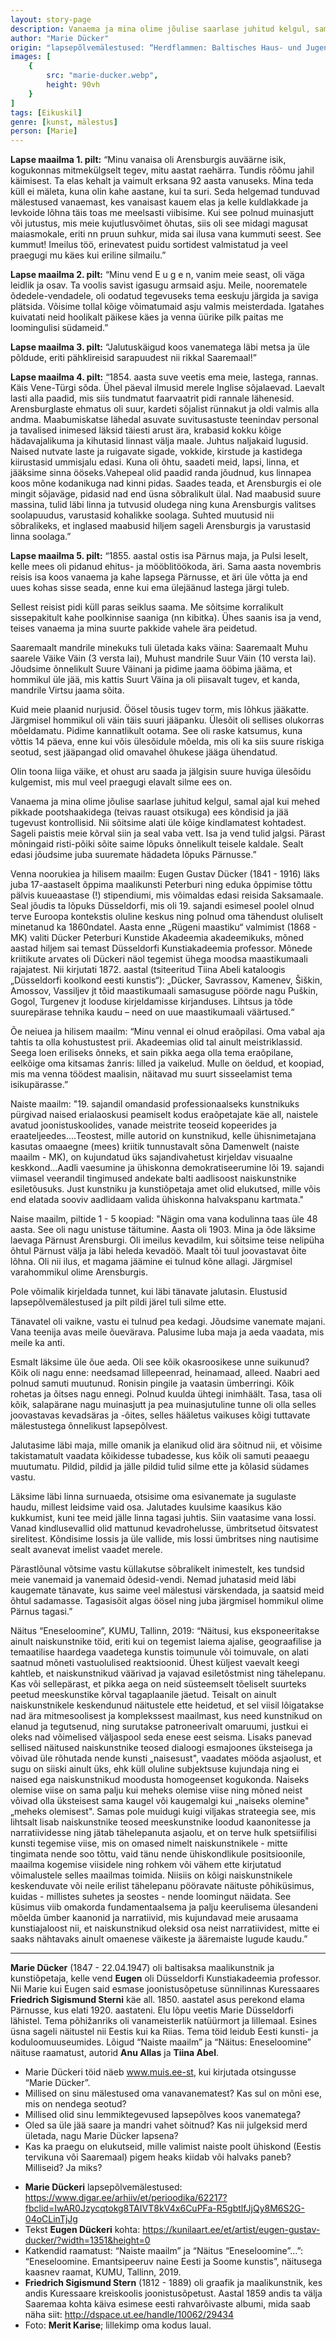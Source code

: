 ```yaml
---
layout: story-page
description: Vanaema ja mina olime jõulise saarlase juhitud kelgul, samal ajal kui mehed pikkade pootshaakidega ees kõndisid ja jää tugevust kontrollisid.
author: "Marie Dücker"
origin: "lapsepõlvemälestused: “Herdflammen: Baltisches Haus- und Jugendblatt” / Tekst Eugen Dückeri kohta: Kunilaart.ee / Katkendid raamatust: “Naiste maailm” ja “Näitus “Eneseloomine”...”: “Eneseloomine. Emantsipeeruv naine Eesti ja Soome kunstis”"
images: [
    {
        src: "marie-ducker.webp",
        height: 90vh
    }
]
tags: [Eikuskil]
genre: [kunst, mälestus]
person: [Marie]
---
```


<!-- # {{ $doc.title }} -->


**Lapse maailma 1. pilt:** “Minu vanaisa oli Arensburgis auväärne isik, kogukonnas mitmekülgselt tegev, mitu aastat raehärra. Tundis rõõmu jahil käimisest. Ta elas kehalt ja vaimult erksana 92 aasta vanuseks. Mina teda küll ei mäleta, kuna olin kahe aastane, kui ta suri. Seda helgemad tunduvad mälestused vanaemast, kes vanaisast kauem elas ja kelle kuldlakkade ja levkoide lõhna täis toas me meelsasti viibisime. Kui see polnud muinasjutt või jutustus, mis meie kujutlusvõimet õhutas, siis oli see midagi magusat maiasmokale, eriti nn pruun suhkur, mida sai ilusa vana kummuti seest. See kummut! Imeilus töö, erinevatest puidu sortidest valmistatud ja veel praegugi mu käes kui eriline silmailu.”

**Lapse maailma 2. pilt:** “Minu vend E u g e n, vanim meie seast, oli väga leidlik ja osav. Ta voolis savist igasugu armsaid asju. Meile, noorematele õdedele-vendadele, oli oodatud tegevuseks tema eeskuju järgida ja saviga plätsida. Võisime tollal kõige võimatumaid asju valmis meisterdada. Igatahes kuivatati neid hoolikalt päikese käes ja venna üürike pilk paitas me loomingulisi südameid.”

**Lapse maailma 3. pilt:** “Jalutuskäigud koos vanematega läbi metsa ja üle põldude, eriti pähklireisid sarapuudest nii rikkal Saaremaal!”

**Lapse maailma 4. pilt:** “1854. aasta suve veetis ema meie, lastega, rannas. Käis Vene-Türgi sõda. Ühel päeval ilmusid merele Inglise sõjalaevad. Laevalt lasti alla paadid, mis siis tundmatut faarvaatrit pidi rannale lähenesid. Arensburglaste ehmatus oli suur, kardeti sõjalist rünnakut ja oldi valmis alla andma. Maabumiskatse lähedal asuvate suvitusastuste teenindav personal ja tavalised inimesed läksid täiesti arust ära, krabasid kokku kõige hädavajalikuma ja kihutasid linnast välja maale. Juhtus naljakaid lugusid. Naised nutvate laste ja ruigavate sigade, vokkide, kirstude ja kastidega kiirustasid ummisjalu edasi. Kuna oli õhtu, saadeti meid, lapsi, linna, et jääksime sinna ööseks.Vahepeal olid paadid randa jõudnud, kus linnapea koos mõne kodanikuga nad kinni pidas. Saades teada, et Arensburgis ei ole mingit sõjaväge, pidasid nad end üsna sõbralikult ülal. Nad maabusid suure massina, tulid läbi linna ja tutvusid oludega ning kuna Arensburgis valitses soolapuudus, varustasid kohalikke soolaga. Suhted muutusid nii sõbralikeks, et inglased maabusid hiljem sageli Arensburgis ja varustasid linna soolaga.”

**Lapse maailma 5. pilt:** “1855. aastal ostis isa Pärnus maja, ja Pulsi leselt, kelle mees oli pidanud ehitus- ja mööblitöökoda, äri. Sama aasta novembris reisis isa koos vanaema ja kahe lapsega Pärnusse, et äri üle võtta ja end uues kohas sisse seada, enne kui ema ülejäänud lastega järgi tuleb.

Sellest reisist pidi küll paras seiklus saama. Me sõitsime korralikult sissepakitult kahe poolkinnise saaniga (nn kibitka). Ühes saanis isa ja vend, teises vanaema ja mina suurte pakkide vahele ära peidetud. 

Saaremaalt mandrile minekuks tuli ületada kaks väina: Saaremaalt Muhu saarele Väike Väin (3 versta lai), Muhust mandrile Suur Väin (10 versta lai). Jõudsime õnnelikult Suure Väinani ja pidime jaama ööbima jääma, et hommikul üle jää, mis kattis Suurt Väina ja oli piisavalt tugev, et kanda, mandrile Virtsu jaama sõita.

Kuid meie plaanid nurjusid. Öösel tõusis tugev torm, mis lõhkus jääkatte. Järgmisel hommikul oli väin täis suuri jääpanku. Ülesõit oli sellises olukorras mõeldamatu. Pidime kannatlikult ootama. See oli raske katsumus, kuna võttis 14 päeva, enne kui võis ülesõidule mõelda, mis oli ka siis suure riskiga seotud, sest jääpangad olid omavahel õhukese jääga ühendatud.

Olin toona liiga väike, et ohust aru saada ja jälgisin suure huviga ülesõidu kulgemist, mis mul veel praegugi elavalt silme ees on. 

Vanaema ja mina olime jõulise saarlase juhitud kelgul, samal ajal kui mehed pikkade pootshaakidega (teivas rauast otsikuga) ees kõndisid ja jää tugevust kontrollisid. Nii sõitsime alati üle kõige kindlamatest kohtadest. Sageli paistis meie kõrval siin ja seal vaba vett. Isa ja vend tulid jalgsi. Pärast mõningaid risti-põiki sõite saime lõpuks õnnelikult teisele kaldale. Sealt edasi jõudsime juba suuremate hädadeta lõpuks Pärnusse.”

Venna noorukiea ja hilisem maailm: Eugen Gustav Dücker (1841 - 1916)  läks juba 17-aastaselt õppima maalikunsti Peterburi ning eduka õppimise tõttu pälvis kuueaastase (!) stipendiumi, mis võimaldas edasi reisida Saksamaale. Seal jõudis ta lõpuks Düsseldorfi, mis oli 19. sajandi esimesel poolel olnud terve Euroopa kontekstis oluline keskus ning polnud oma tähendust oluliselt minetanud ka 1860ndatel. Aasta enne „Rügeni maastiku“ valmimist (1868 - MK) valiti Dücker Peterburi Kunstide Akadeemia akadeemikuks, mõned aastad hiljem sai temast Düsseldorfi Kunstiakadeemia professor. Mõnede kriitikute arvates oli Dückeri näol tegemist ühega moodsa maastikumaali rajajatest. Nii kirjutati 1872. aastal (tsiteeritud Tiina Abeli kataloogis „Düsseldorfi koolkond eesti kunstis“): „Dücker, Savrassov, Kamenev, Šiškin, Amossov, Vassiljev jt tõid maastikumaali samasuguse pöörde nagu Puškin, Gogol, Turgenev jt looduse kirjeldamisse kirjanduses. Lihtsus ja tõde suurepärase tehnika kaudu – need on uue maastikumaali väärtused.“

Õe neiuea ja hilisem maailm: “Minu vennal ei olnud eraõpilasi. Oma vabal aja tahtis ta olla kohustustest prii. Akadeemias olid tal ainult meistriklassid. Seega loen eriliseks õnneks, et sain pikka aega olla tema eraõpilane, eelkõige oma kitsamas žanris: lilled ja vaikelud. Mulle on öeldud, et koopiad, mis ma venna töödest maalisin, näitavad mu suurt sisseelamist tema isikupärasse.”

Naiste maailm: "19. sajandil omandasid professionaalseks kunstnikuks pürgivad naised erialaoskusi peamiselt kodus eraõpetajate käe all, naistele avatud joonistuskoolides, vanade meistrite teoseid kopeerides ja eraateljeedes….Teostest, mille autorid on kunstnikud, kelle ühisnimetajana kasutas omaaegne (mees) kriitik tunnustavalt sõna Damenwelt (naiste maailm - MK), on kujundatud üks sajandivahetust kirjeldav visuaalne keskkond…Aadli vaesumine ja ühiskonna demokratiseerumine lõi 19. sajandi viimasel veerandil tingimused andekate balti aadlisoost naiskunstnike esiletõusuks. Just kunstniku ja kunstiõpetaja amet olid elukutsed, mille võis end elatada sooviv aadlidaam valida ühiskonna halvakspanu kartmata."

Naise maailm, piltide 1 - 5 koopiad: "Nägin oma vana kodulinna taas üle 48 aasta. See oli nagu unistuse täitumine. Aasta oli 1903. Mina ja õde läksime laevaga Pärnust Arensburgi. Oli imeilus kevadilm, kui sõitsime teise nelipüha õhtul Pärnust välja ja läbi heleda kevadöö. Maalt tõi tuul joovastavat õite lõhna. Oli nii ilus, et magama jäämine ei tulnud kõne allagi. Järgmisel varahommikul olime Arensburgis.

Pole võimalik kirjeldada tunnet, kui läbi tänavate jalutasin. Elustusid lapsepõlvemälestused ja pilt pildi järel tuli silme ette. 

Tänavatel oli vaikne, vastu ei tulnud pea kedagi. Jõudsime vanemate majani. Vana teenija avas meile õuevärava. Palusime luba maja ja aeda vaadata, mis meile ka anti. 

Esmalt läksime üle õue aeda. Oli see kõik okasroosikese unne suikunud? Kõik oli nagu enne: needsamad lillepeenrad, heinamaad, alleed. Naabri aed polnud samuti muutunud. Ronisin pingile ja vaatasin ümberringi. Kõik rohetas ja õitses nagu ennegi. Polnud kuulda ühtegi inimhäält. Tasa, tasa oli kõik, salapärane nagu muinasjutt ja pea muinasjutuline tunne oli olla selles joovastavas kevadsäras ja -õites, selles hääletus vaikuses kõigi tuttavate mälestustega õnnelikust lapsepõlvest. 

Jalutasime läbi maja, mille omanik ja elanikud olid ära sõitnud nii, et võisime takistamatult vaadata kõikidesse tubadesse, kus kõik oli samuti peaaegu muutumatu. Pildid, pildid ja jälle pildid tulid silme ette ja kõlasid südames vastu. 

Läksime läbi linna surnuaeda, otsisime oma esivanemate ja sugulaste haudu, millest leidsime vaid osa. Jalutades kuulsime kaasikus käo kukkumist, kuni tee meid jälle linna tagasi juhtis. Siin vaatasime vana lossi. Vanad kindlusevallid olid mattunud kevadrohelusse, ümbritsetud õitsvatest sirelitest. Kõndisime lossis ja üle vallide, mis lossi ümbritses ning nautisime sealt avanevat imelist vaadet merele. 

Pärastlõunal võtsime vastu küllakutse sõbralikelt inimestelt, kes tundsid meie vanemaid ja vanemaid õdesid-vendi. Nemad juhatasid meid läbi kaugemate tänavate, kus saime veel mälestusi värskendada, ja saatsid meid õhtul sadamasse. Tagasisõit algas öösel ning juba järgmisel hommikul olime Pärnus tagasi.”

Näitus “Eneseloomine”, KUMU, Tallinn, 2019: “Näitusi, kus eksponeeritakse ainult naiskunstnike töid, eriti kui on tegemist laiema ajalise, geograafilise ja temaatilise haardega vaadetega kunstis toimunule või toimuvale, on alati saatnud mõneti vastuolulised reaktsioonid. Ühest küljest vaevalt keegi kahtleb, et naiskunstnikud väärivad ja vajavad esiletõstmist ning tähelepanu. Kas või sellepärast, et pikka aega on neid süsteemselt tõeliselt suurteks peetud meeskunstike kõrval tagaplaanile jäetud. Teisalt on ainult naiskunstnikele keskendunud näitustele ette heidetud, et sel viisil lõigatakse nad ära mitmesoolisest ja komplekssest maailmast, kus need kunstnikud on elanud ja tegutsenud, ning surutakse patroneerivalt omaruumi, justkui ei oleks nad võimelised väljaspool seda enese eest seisma. Lisaks panevad sellised näitused naiskunstnike teosed dialoogi esmajoones üksteisega ja võivad üle rõhutada nende kunsti „naisesust", vaadates mööda asjaolust, et sugu on siiski ainult üks, ehk küll oluline subjektsuse kujundaja ning ei naised ega naiskunstnikud moodusta homogeenset kogukonda. Naiseks olemise viise on sama palju kui meheks olemise viise ning mõned neist võivad olla üksteisest sama kaugel või kaugemalgi kui „naiseks olemine" „meheks olemisest". Samas pole muidugi kuigi viljakas strateegia see, mis lihtsalt lisab naiskunstnike teosed meeskunstnike loodud kaanonitesse ja narratiividesse ning jätab tähelepanuta asjaolu, et on terve hulk spetsiifilisi kunsti tegemise viise, mis on omased nimelt naiskunstnikele - mitte tingimata nende soo tõttu, vaid tänu nende ühiskondlikule positsioonile, maailma kogemise viisidele ning rohkem või vähem ette kirjutatud võimalustele selles maailmas toimida. Niisiis on kõigi naiskunstnikele keskenduvate või neile erilist tähelepanu pööravate näituste põhiküsimus, kuidas - millistes suhetes ja seostes - nende loomingut näidata. See küsimus viib omakorda fundamentaalsema ja palju keerulisema ülesandeni mõelda ümber kaanonid ja narratiivid, mis kujundavad meie arusaama kunstiajaloost nii, et naiskunstnikud oleksid osa neist narratiividest, mitte ei saaks nähtavaks ainult omaenese väikeste ja ääremaiste lugude kaudu.”


<hr />

**Marie Dücker** (1847 - 22.04.1947) oli baltisaksa maalikunstnik ja kunstiõpetaja, kelle vend **Eugen** oli Düsseldorfi Kunstiakadeemia professor. Nii Marie kui Eugen said esmase joonistusõpetuse sünnilinnas Kuressaares **Friedrich Sigismund Sterni** käe all. 1850. aastatel asus perekond elama Pärnusse, kus elati 1920. aastateni. Elu lõpu veetis Marie Düsseldorfi lähistel. Tema põhižanriks oli vanameisterlik natüürmort ja lillemaal. Esines üsna sageli näitustel nii Eestis kui ka Riias. Tema töid leidub Eesti kunsti- ja koduloomuuseumides. Lõigud “Naiste maailm” ja “Näitus: Eneseloomine” näituse raamatust, autorid **Anu Allas** ja **Tiina Abel**.





<story-author :author="author" :origin="origin"></story-author>

<details-wrapper summary="Mis mõtted tekkisid?">

- Marie Dückeri töid näeb www.muis.ee-st, kui kirjutada otsingusse “Marie Dücker”.
- Millised on sinu mälestused oma vanavanematest? Kas sul on mõni ese, mis on nendega seotud?
- Millised olid sinu lemmiktegevused lapsepõlves koos vanematega?
- Oled sa üle jää saare ja mandri vahet sõitnud? Kas nii julgeksid merd ületada, nagu Marie Dücker lapsena?
- Kas ka praegu on elukutseid, mille valimist naiste poolt ühiskond (Eestis tervikuna või Saaremaal) pigem heaks kiidab või halvaks paneb? Milliseid? Ja miks?

</details-wrapper>


<details-wrapper summary="Allikad" class="text-sm" icon="icon-park-outline:document-folder">

- **Marie Dückeri** lapsepõlvemälestused: https://www.digar.ee/arhiiv/et/perioodika/62217?fbclid=IwAR0Jzycqtokg8TAIVT8kV4x6CuPFa-R5gbtlfJjQy8M6S2G-04oCLinTjJg
- Tekst **Eugen Dückeri** kohta: https://kunilaart.ee/et/artist/eugen-gustav-ducker/?width=1351&height=0
- Katkendid raamatust: “Naiste maailm” ja “Näitus “Eneseloomine”...”: “Eneseloomine. Emantsipeeruv naine Eesti ja Soome kunstis”, näitusega kaasnev raamat, KUMU, Tallinn, 2019.
- **Friedrich Sigismund Stern** (1812 - 1889) oli graafik ja maalikunstnik, kes andis Kuressaare kreiskoolis joonistusõpetust. Aastal 1859 andis ta välja Saaremaa kohta käiva esimese eesti rahvarõivaste albumi, mida saab näha siit: http://dspace.ut.ee/handle/10062/29434
- Foto: **Merit Karise**; lillekimp oma kodus laual.

</details-wrapper>